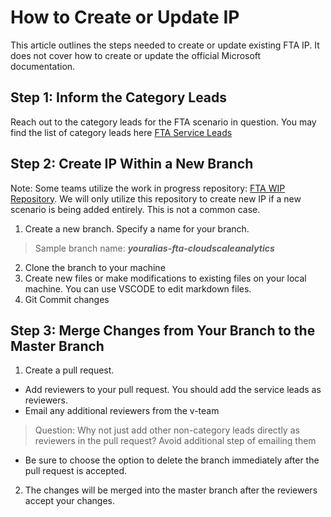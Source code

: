 # How to Create or Update IP

This article outlines the steps needed to create or update existing FTA IP. It does not cover how to create or update the official Microsoft documentation.

## Step 1: Inform the Category Leads
Reach out to the category leads for the FTA scenario in question.  You may find the list of category leads here [FTA Service Leads](https://microsoft.sharepoint.com/teams/fasttrackforazure/PM/FastTrack%20for%20Azure%20PMO/Service%20Team%20Engagement%20&%20PG%20Contacts/Service%20Team%20Engagement/FTA%20Service%20Leads_Nov2018.xlsx)



## Step 2: Create IP Within a New Branch

Note: Some teams utilize the work in progress repository: [FTA WIP Repository](https://github.com/Azure/fta-wip). We will only utilize this repository to create new IP if a new scenario is being added entirely. This is not a common case.

1. Create a new branch. Specify a name for your branch.

> Sample branch name: **_youralias-fta-cloudscaleanalytics_**

2. Clone the branch to your machine
3. Create new files or make modifications to existing files on your local machine. You can use VSCODE to edit markdown files.
4. Git Commit changes

## Step 3: Merge Changes from Your Branch to the Master Branch
1. Create a pull request.
*  Add reviewers to your pull request. You should add the service leads as reviewers.
* Email any additional reviewers from the v-team

>Question: Why not just add other non-category leads directly as reviewers in the pull request? Avoid additional step of emailing them

* Be sure to choose the option to delete the branch immediately after the pull request is accepted.

2. The changes will be merged into the master branch after the reviewers accept your changes.





